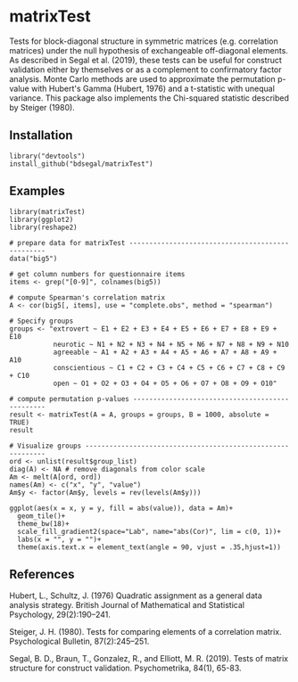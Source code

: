 # matrixTest

Tests for block-diagonal structure in symmetric matrices (e.g. correlation matrices) under the null hypothesis of exchangeable off-diagonal elements. As described in Segal et al. (2019), these tests can be useful for construct validation either by themselves or as a complement to confirmatory factor analysis. Monte Carlo methods are used to approximate the permutation p-value with Hubert's Gamma (Hubert, 1976) and a t-statistic with unequal variance. This package also implements the Chi-squared statistic described by Steiger (1980).

## Installation

```{r}
library("devtools")
install_github("bdsegal/matrixTest")
```

## Examples

```{r}
library(matrixTest)
library(ggplot2)
library(reshape2)
     
# prepare data for matrixTest -------------------------------------------------
data("big5")

# get column numbers for questionnaire items
items <- grep("[0-9]", colnames(big5))

# compute Spearman's correlation matrix
A <- cor(big5[, items], use = "complete.obs", method = "spearman")

# Specify groups
groups <- "extrovert ~ E1 + E2 + E3 + E4 + E5 + E6 + E7 + E8 + E9 + E10
           neurotic ~ N1 + N2 + N3 + N4 + N5 + N6 + N7 + N8 + N9 + N10
           agreeable ~ A1 + A2 + A3 + A4 + A5 + A6 + A7 + A8 + A9 + A10
           conscientious ~ C1 + C2 + C3 + C4 + C5 + C6 + C7 + C8 + C9 + C10
           open ~ O1 + O2 + O3 + O4 + O5 + O6 + O7 + O8 + O9 + O10"
     
# compute permutation p-values ------------------------------------------------
result <- matrixTest(A = A, groups = groups, B = 1000, absolute = TRUE)
result

# Visualize groups ------------------------------------------------------------
ord <- unlist(result$group_list)
diag(A) <- NA # remove diagonals from color scale
Am <- melt(A[ord, ord])
names(Am) <- c("x", "y", "value")
Am$y <- factor(Am$y, levels = rev(levels(Am$y)))

ggplot(aes(x = x, y = y, fill = abs(value)), data = Am)+
  geom_tile()+
  theme_bw(18)+
  scale_fill_gradient2(space="Lab", name="abs(Cor)", lim = c(0, 1))+
  labs(x = "", y = "")+
  theme(axis.text.x = element_text(angle = 90, vjust = .35,hjust=1))
```

## References

Hubert, L., Schultz, J. (1976) Quadratic assignment as a general data analysis strategy. British Journal of Mathematical and Statistical Psychology, 29(2):190–241.

Steiger, J. H. (1980). Tests for comparing elements of a correlation matrix. Psychological Bulletin, 87(2):245–251.

Segal, B. D., Braun, T., Gonzalez, R., and Elliott, M. R. (2019). Tests of matrix structure for construct validation. Psychometrika, 84(1), 65-83.
